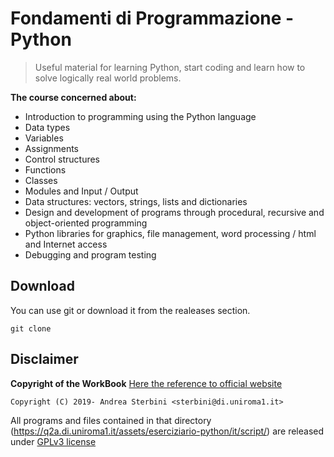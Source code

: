 # Fondamenti di Programmazione - Python

>Useful material for learning Python, start coding and learn how to solve logically real world problems.

**The course concerned about:**

- Introduction to programming using the Python language
- Data types
- Variables
- Assignments
- Control structures
- Functions
- Classes
- Modules and Input / Output
- Data structures: vectors, strings, lists and dictionaries
- Design and development of programs through procedural, recursive and object-oriented programming
- Python libraries for graphics, file management, word processing / html and Internet access
- Debugging and program testing
## Download
You can use git or download it from the realeases section.
```
git clone 
```
## Disclaimer
**Copyright of the WorkBook** [Here the reference to official website](https://q2a.di.uniroma1.it/)
~~~
Copyright (C) 2019- Andrea Sterbini <sterbini@di.uniroma1.it>
~~~                    
All programs and files contained in that directory (https://q2a.di.uniroma1.it/assets/eserciziario-python/it/script/) are released under [GPLv3 license](https://www.gnu.org/licenses/gpl-3.0.en.html)